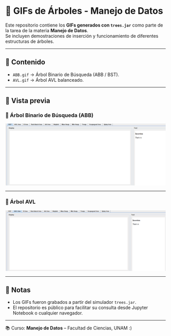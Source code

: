 # 🌳 GIFs de Árboles - Manejo de Datos

Este repositorio contiene los **GIFs generados con `trees.jar`** como parte de la tarea de la materia **Manejo de Datos**.  
Se incluyen demostraciones de inserción y funcionamiento de diferentes estructuras de árboles.

---

## 📂 Contenido

- `ABB.gif` → Árbol Binario de Búsqueda (ABB / BST).  
- `AVL.gif` → Árbol AVL balanceado.

---

## 🔎 Vista previa

### 🔹 Árbol Binario de Búsqueda (ABB)
![Árbol ABB](https://raw.githubusercontent.com/eliascervantesmunoz/GIFs-Manejo-de-datos/main/ABB.gif)

---

### 🔹 Árbol AVL
![Árbol AVL](https://raw.githubusercontent.com/eliascervantesmunoz/GIFs-Manejo-de-datos/main/AVL.gif)

---

## 📝 Notas
- Los GIFs fueron grabados a partir del simulador `trees.jar`.  
- El repositorio es público para facilitar su consulta desde Jupyter Notebook o cualquier navegador.  

---

📚 Curso: **Manejo de Datos** – Facultad de Ciencias, UNAM
:) 
